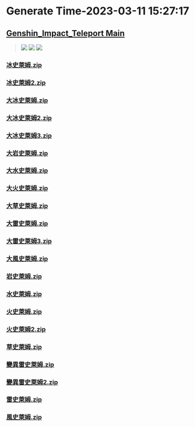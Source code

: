 # Generate Time-2023-03-11 15:27:17

## [Genshin_Impact_Teleport Main](https://github.com/Sam5440/Genshin_Impact_Teleport)

>![](https://komarev.com/ghpvc/?username=done439)
>![](https://komarev.com/ghpvc/?username=done438)
>![](https://komarev.com/ghpvc/?username=done437)

### [冰史萊姆.zip](https://raw.githubusercontent.com/Sam5440/Genshin_Impact_Teleport/download/ManualCollectPoint/Monster/Slime/%E5%86%B0%E5%8F%B2%E8%90%8A%E5%A7%86.zip)

### [冰史萊姆2.zip](https://raw.githubusercontent.com/Sam5440/Genshin_Impact_Teleport/download/ManualCollectPoint/Monster/Slime/%E5%86%B0%E5%8F%B2%E8%90%8A%E5%A7%862.zip)

### [大冰史萊姆.zip](https://raw.githubusercontent.com/Sam5440/Genshin_Impact_Teleport/download/ManualCollectPoint/Monster/Slime/%E5%A4%A7%E5%86%B0%E5%8F%B2%E8%90%8A%E5%A7%86.zip)

### [大冰史萊姆2.zip](https://raw.githubusercontent.com/Sam5440/Genshin_Impact_Teleport/download/ManualCollectPoint/Monster/Slime/%E5%A4%A7%E5%86%B0%E5%8F%B2%E8%90%8A%E5%A7%862.zip)

### [大冰史萊姆3.zip](https://raw.githubusercontent.com/Sam5440/Genshin_Impact_Teleport/download/ManualCollectPoint/Monster/Slime/%E5%A4%A7%E5%86%B0%E5%8F%B2%E8%90%8A%E5%A7%863.zip)

### [大岩史萊姆.zip](https://raw.githubusercontent.com/Sam5440/Genshin_Impact_Teleport/download/ManualCollectPoint/Monster/Slime/%E5%A4%A7%E5%B2%A9%E5%8F%B2%E8%90%8A%E5%A7%86.zip)

### [大水史萊姆.zip](https://raw.githubusercontent.com/Sam5440/Genshin_Impact_Teleport/download/ManualCollectPoint/Monster/Slime/%E5%A4%A7%E6%B0%B4%E5%8F%B2%E8%90%8A%E5%A7%86.zip)

### [大火史萊姆.zip](https://raw.githubusercontent.com/Sam5440/Genshin_Impact_Teleport/download/ManualCollectPoint/Monster/Slime/%E5%A4%A7%E7%81%AB%E5%8F%B2%E8%90%8A%E5%A7%86.zip)

### [大草史萊姆.zip](https://raw.githubusercontent.com/Sam5440/Genshin_Impact_Teleport/download/ManualCollectPoint/Monster/Slime/%E5%A4%A7%E8%8D%89%E5%8F%B2%E8%90%8A%E5%A7%86.zip)

### [大雷史萊姆.zip](https://raw.githubusercontent.com/Sam5440/Genshin_Impact_Teleport/download/ManualCollectPoint/Monster/Slime/%E5%A4%A7%E9%9B%B7%E5%8F%B2%E8%90%8A%E5%A7%86.zip)

### [大雷史萊姆3.zip](https://raw.githubusercontent.com/Sam5440/Genshin_Impact_Teleport/download/ManualCollectPoint/Monster/Slime/%E5%A4%A7%E9%9B%B7%E5%8F%B2%E8%90%8A%E5%A7%863.zip)

### [大風史萊姆.zip](https://raw.githubusercontent.com/Sam5440/Genshin_Impact_Teleport/download/ManualCollectPoint/Monster/Slime/%E5%A4%A7%E9%A2%A8%E5%8F%B2%E8%90%8A%E5%A7%86.zip)

### [岩史萊姆.zip](https://raw.githubusercontent.com/Sam5440/Genshin_Impact_Teleport/download/ManualCollectPoint/Monster/Slime/%E5%B2%A9%E5%8F%B2%E8%90%8A%E5%A7%86.zip)

### [水史萊姆.zip](https://raw.githubusercontent.com/Sam5440/Genshin_Impact_Teleport/download/ManualCollectPoint/Monster/Slime/%E6%B0%B4%E5%8F%B2%E8%90%8A%E5%A7%86.zip)

### [火史萊姆.zip](https://raw.githubusercontent.com/Sam5440/Genshin_Impact_Teleport/download/ManualCollectPoint/Monster/Slime/%E7%81%AB%E5%8F%B2%E8%90%8A%E5%A7%86.zip)

### [火史萊姆2.zip](https://raw.githubusercontent.com/Sam5440/Genshin_Impact_Teleport/download/ManualCollectPoint/Monster/Slime/%E7%81%AB%E5%8F%B2%E8%90%8A%E5%A7%862.zip)

### [草史萊姆.zip](https://raw.githubusercontent.com/Sam5440/Genshin_Impact_Teleport/download/ManualCollectPoint/Monster/Slime/%E8%8D%89%E5%8F%B2%E8%90%8A%E5%A7%86.zip)

### [變異雷史萊姆.zip](https://raw.githubusercontent.com/Sam5440/Genshin_Impact_Teleport/download/ManualCollectPoint/Monster/Slime/%E8%AE%8A%E7%95%B0%E9%9B%B7%E5%8F%B2%E8%90%8A%E5%A7%86.zip)

### [變異雷史萊姆2.zip](https://raw.githubusercontent.com/Sam5440/Genshin_Impact_Teleport/download/ManualCollectPoint/Monster/Slime/%E8%AE%8A%E7%95%B0%E9%9B%B7%E5%8F%B2%E8%90%8A%E5%A7%862.zip)

### [雷史萊姆.zip](https://raw.githubusercontent.com/Sam5440/Genshin_Impact_Teleport/download/ManualCollectPoint/Monster/Slime/%E9%9B%B7%E5%8F%B2%E8%90%8A%E5%A7%86.zip)

### [風史萊姆.zip](https://raw.githubusercontent.com/Sam5440/Genshin_Impact_Teleport/download/ManualCollectPoint/Monster/Slime/%E9%A2%A8%E5%8F%B2%E8%90%8A%E5%A7%86.zip)

